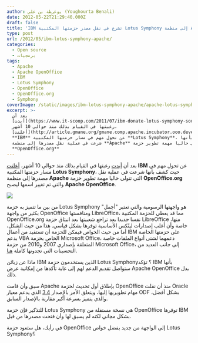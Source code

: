 ```yaml
---
author: يوغرطة بن علي (Youghourta Benali)
date: 2012-05-22T21:29:40.000Z
draft: false
title: 'IBM تشرع في نقل مصدر حزمتها المكتبية Lotus Symphony إلى منظمة Apache  '
type: post
url: /2012/05/ibm-lotus-symphony-apache/
categories:
  - Open source
  - برمجيات
tags:
  - Apache
  - Apache OpenOffice
  - IBM
  - Lotus Symphony
  - OpenOffice
  - OpenOffice.org
  - Symphony
coverImage: /static/images/ibm-lotus-symphony-apache/apache-lotus-symphony.jpg
excerpt: >-
  بعد أن
  [أبدت](https://www.it-scoop.com/2011/07/ibm-donate-lotus-symphony-source-code-apache/)
  رغبتها في القيام بذلك منذ حوالي 10 أشهر،
  [أعلنت](http://article.gmane.org/gmane.comp.apache.incubator.ooo.devel/18332)
  **IBM** عن تحول مهم في مسار حزمتها المكتبية **Lotus Symphony**، حيث كشف بأنها
  شرعت في عملية نقل مصدرها إلى منظمة **Apache** التي تتولى حاليا مهمة تطوير حزمة
  **OpenOffice.org**
---
```

بعد أن [أبدت](https://www.it-scoop.com/2011/07/ibm-donate-lotus-symphony-source-code-apache/) رغبتها في القيام بذلك منذ حوالي 10 أشهر، [أعلنت](http://article.gmane.org/gmane.comp.apache.incubator.ooo.devel/18332) **IBM** عن تحول مهم في مسار حزمتها المكتبية **Lotus Symphony**، حيث كشف بأنها شرعت في عملية نقل مصدرها إلى منظمة **Apache** التي تتولى حاليا مهمة تطوير حزمة **OpenOffice.org** والتي تم تغيير اسمها ليصبح **Apache OpenOffice**.

![](/static/images/ibm-lotus-symphony-apache/apache-lotus-symphony.jpg)

من بين ما تتميز به حزمة Lotus Symphony هو واجهتها الرسومية والتي تعتبر "أجمل" بكثير من واجهة OpenOffice ومنافستها LibreOffice، مما قد يعطي للحزمة المكتبية OpenOffice.org نفسا جديدا بعد تراجع شعبيتها بعد انبثاق حزمة LibreOffice منها، خاصة وأن أغلب إصدارات لينُكس الأساسية توفرها بشكل قياسي. هذا من حيث الشكل، أما من حيث الخواص فيمكن للحزمة أن تستفيد من أعمال IBM على حزمتها الخاصة بدعم VBA الخاص بحزمة Microsoft Office، دعمهما لشتى أنواع الملفات خاصة المتعلقة بإصداري 2007 و2010 من حزمة Microsoft Office، إلى جانب العديد من التحسينات التي تجدونها كاملة [هنا](http://wiki.services.openoffice.org/wiki/Contribution).

ماذا عن زبائن IBM الذين يستخدمون حزمة Lotus Symphony؟ تؤكد IBM بأنها ستواصل تقديم الدعم لهم إلى غاية تأكدها من إمكانية عرض Apache OpenOffice بدل ذلك.

سبق وأن قامت Apache بإطلاق أول تحديث لحزمة OpenOffice منذ أن نقلت Oracle مهام تطويريها إليها، ويتعلق الأمر بالإصدار [3.4](http://www.openoffice.org/download/) الذي يدعم معيار ODF بشكل أفضل، والذي يتميز بسرعة أكبر مقارنة بالإصدار السابق.

للتذكير فإن حزمة Lotus Symphony هي نسخة مستقلة من OpenOffice توفرها IBM بشكل مجاني لكنه لم يسبق لها وأن فتحت مصدرها من قبل.

في رأيك، هل ستعود حزمة OpenOffice إلى الواجهة من جديد بفضل خواص Lotus Symphony؟
